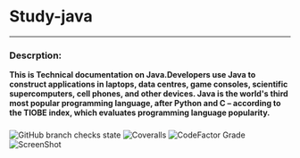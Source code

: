# Study-java
----
### Descrption:
**This is Technical documentation on Java.Developers use Java to construct applications in laptops, data centres, game consoles, scientific supercomputers, cell phones, and other devices. Java is the world's third most popular programming language, after Python and C – according to the TIOBE index, which evaluates programming language popularity.**
###
![GitHub branch checks state](https://img.shields.io/github/checks-status/bben95/Study-java/main?style=for-the-badge)
![Coveralls](https://img.shields.io/coveralls/github/bben95/Study-java?style=for-the-badge)
![CodeFactor Grade](https://img.shields.io/codefactor/grade/github/bben95/Study-java/main?style=for-the-badge)
![ScreenShot](Study-java/javass.png)
